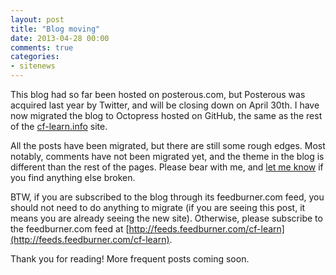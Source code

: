 ```yaml
---
layout: post
title: "Blog moving"
date: 2013-04-28 00:00
comments: true
categories: 
- sitenews
---
```


This blog had so far been hosted on posterous.com, but Posterous was
acquired last year by Twitter, and will be closing down on April
30th. I have now migrated the blog to Octopress hosted on GitHub, the
same as the rest of the [cf-learn.info](http://cf-learn.info/) site.

All the posts have been migrated, but there are still some rough
edges. Most notably, comments have not been migrated yet, and the
theme in the blog is different than the rest of the pages. Please bear
with me, and [let me know](http://cf-learn.info/contact.html) if you find anything else broken.

BTW, if you are subscribed to the blog through its feedburner.com
feed, you should not need to do anything to migrate (if you are seeing
this post, it means you are already seeing the new site). Otherwise,
please subscribe to the feedburner.com feed at
[http://feeds.feedburner.com/cf-learn](http://feeds.feedburner.com/cf-learn).

Thank you for reading! More frequent posts coming soon.
